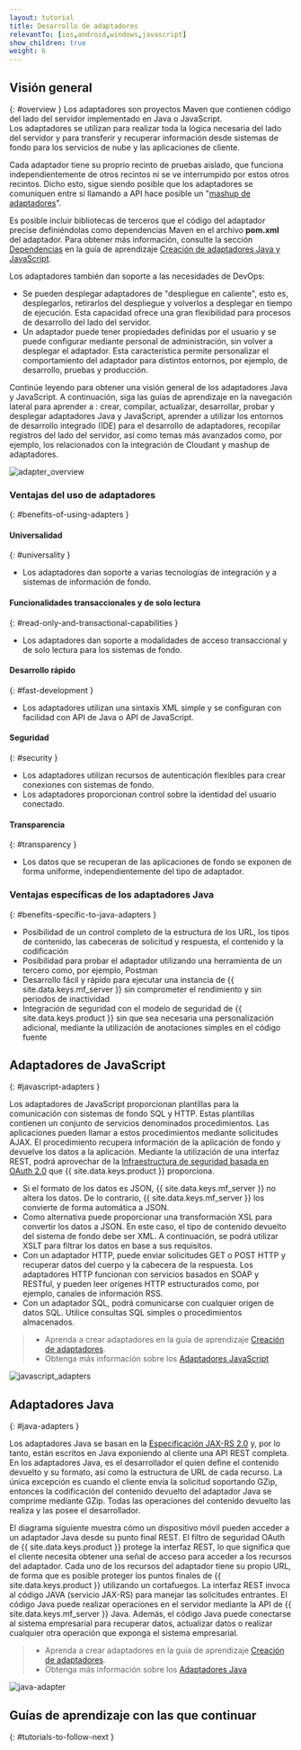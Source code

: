 ```yaml
---
layout: tutorial
title: Desarrollo de adaptadores
relevantTo: [ios,android,windows,javascript]
show_children: true
weight: 6
---
```

<!-- NLS_CHARSET=UTF-8 -->
## Visión general
{: #overview }
Los adaptadores son proyectos Maven que contienen código del lado del servidor implementado en Java o JavaScript.  
Los adaptadores se utilizan para realizar toda la lógica necesaria del lado del servidor y para transferir y recuperar información desde sistemas de fondo para los servicios de nube y las aplicaciones de cliente. 

Cada adaptador tiene su proprio recinto de pruebas aislado, que funciona independientemente de otros recintos ni se ve interrumpido por estos otros recintos. Dicho esto, sigue siendo posible que los adaptadores se comuniquen entre sí llamando a API hace posible un "[mashup de adaptadores](advanced-adapter-usage-mashup)".

Es posible incluir bibliotecas de terceros que el código del adaptador precise definiéndolas como dependencias Maven en el archivo **pom.xml** del adaptador. Para obtener más información, consulte la sección [Dependencias](creating-adapters/#dependencies) en la guía de aprendizaje [Creación de adaptadores Java y JavaScript](creating-adapters).

Los adaptadores también dan soporte a las necesidades de DevOps:

* Se pueden desplegar adaptadores de "despliegue en caliente", esto es, desplegarlos, retirarlos del despliegue y volverlos a desplegar en tiempo de ejecución. Esta capacidad ofrece una gran flexibilidad para procesos de desarrollo del lado del servidor.
* Un adaptador puede tener propiedades definidas por el usuario y se puede configurar mediante personal de administración, sin volver a desplegar el adaptador. Esta característica permite personalizar el comportamiento del adaptador para distintos entornos, por ejemplo, de desarrollo, pruebas y producción.

Continúe leyendo para obtener una visión general de los adaptadores Java y JavaScript. A continuación, siga las guías de aprendizaje en la navegación lateral para aprender a : crear, compilar, actualizar, desarrollar, probar y desplegar adaptadores Java y JavaScript, aprender a utilizar los entornos de desarrollo integrado (IDE) para el desarrollo de adaptadores, recopilar registros del lado del servidor, así como temas más avanzados como, por ejemplo, los relacionados con la integración de Cloudant y mashup de adaptadores.

![adapter_overview](adapter_overview_top.jpg)

### Ventajas del uso de adaptadores
{: #benefits-of-using-adapters }

#### Universalidad
{: #universality }

* Los adaptadores dan soporte a varias tecnologías de integración y a sistemas de información de fondo.

#### Funcionalidades transaccionales y de solo lectura
{: #read-only-and-transactional-capabilities }

* Los adaptadores dan soporte a modalidades de acceso transaccional y de solo lectura para los sistemas de fondo.

#### Desarrollo rápido
{: #fast-development }

* Los adaptadores utilizan una sintaxis XML simple y se configuran con facilidad con API de Java o API de JavaScript.

#### Seguridad
{: #security }

* Los adaptadores utilizan recursos de autenticación flexibles para crear conexiones con sistemas de fondo.
* Los adaptadores proporcionan control sobre la identidad del usuario conectado.

#### Transparencia
{: #transparency }

* Los datos que se recuperan de las aplicaciones de fondo se exponen de forma uniforme, independientemente del tipo de adaptador.  

### Ventajas específicas de los adaptadores Java
{: #benefits-specific-to-java-adapters }

* Posibilidad de un control completo de la estructura de los URL, los tipos de contenido, las cabeceras de solicitud y respuesta, el contenido y la codificación
* Posibilidad para probar el adaptador utilizando una herramienta de un tercero como, por ejemplo, Postman
* Desarrollo fácil y rápido para ejecutar una instancia de {{ site.data.keys.mf_server }} sin comprometer el rendimiento y sin periodos de inactividad
* Integración de seguridad con el modelo de seguridad de {{ site.data.keys.product }} sin que sea necesaria una personalización adicional, mediante la utilización de anotaciones simples en el código fuente

## Adaptadores de JavaScript
{: #javascript-adapters }

Los adaptadores de JavaScript proporcionan plantillas para la comunicación con sistemas de fondo SQL y HTTP. Estas plantillas contienen un conjunto de servicios denominados procedimientos. Las aplicaciones pueden llamar a estos procedimientos mediante solicitudes AJAX. El procedimiento recupera información de la aplicación de fondo y devuelve los datos a la aplicación. Mediante la utilización de una interfaz REST, podrá aprovechar de la [Infraestructura de seguridad basada en OAuth 2.0](../authentication-and-security) que {{ site.data.keys.product }} proporciona.

* Si el formato de los datos es JSON, {{ site.data.keys.mf_server }} no altera los datos. De lo contrario, {{ site.data.keys.mf_server }} los convierte de forma automática a JSON.  
* Como alternativa puede proporcionar una transformación XSL para convertir los datos a JSON. En este caso, el tipo de contenido devuelto del sistema de fondo debe ser XML. A continuación, se podrá utilizar XSLT para filtrar los datos en base a sus requisitos.
* Con un adaptador HTTP, puede enviar solicitudes GET o POST HTTP y recuperar datos del cuerpo y la cabecera de la respuesta. Los adaptadores HTTP funcionan con servicios basados en SOAP y RESTful, y pueden leer orígenes HTTP estructurados como, por ejemplo, canales de información RSS.
* Con un adaptador SQL, podrá comunicarse con cualquier origen de datos SQL. Utilice consultas SQL simples o procedimientos almacenados.

> * Aprenda a crear adaptadores en la guía de aprendizaje [Creación de adaptadores](creating-adapters).
> * Obtenga más información sobre los [Adaptadores JavaScript](javascript-adapters)

![javascript_adapters](javascript_adapters.png)

## Adaptadores Java
{: #java-adapters }

Los adaptadores Java se basan en la [Especificación JAX-RS 2.0](https://jax-rs-spec.java.net/nonav/2.0-rev-a/apidocs/index.html) y, por lo tanto, están escritos en Java exponiendo al cliente una API REST completa. En los adaptadores Java, es el desarrollador el quien define el contenido devuelto y su formato, así como la estructura de URL de cada recurso. La única excepción es cuando el cliente envía la solicitud soportando GZip, entonces la codificación del contenido devuelto del adaptador Java se comprime mediante GZip. Todas las operaciones del contenido devuelto las realiza y las posee el desarrollador.

El diagrama siguiente muestra cómo un dispositivo móvil pueden acceder a un adaptador Java desde su punto final REST. El filtro de seguridad OAuth de {{ site.data.keys.product }} protege la interfaz REST, lo que significa que el cliente necesita obtener una señal de acceso para acceder a los recursos del adaptador. Cada uno de los recursos del adaptador tiene su propio URL, de forma que es posible proteger los puntos finales de {{ site.data.keys.product }} utilizando un cortafuegos. La interfaz REST invoca al código JAVA (servicio JAX-RS) para manejar las solicitudes entrantes. El código Java puede realizar operaciones en el servidor mediante la API de {{ site.data.keys.mf_server }} Java. Además, el código Java puede conectarse al sistema empresarial para recuperar datos, actualizar datos o realizar cualquier otra operación que exponga el sistema empresarial.

> * Aprenda a crear adaptadores en la guía de aprendizaje [Creación de adaptadores](creating-adapters).
> * Obtenga más información sobre los [Adaptadores Java](java-adapters)

![java-adapter](java_adapter.jpg)

## Guías de aprendizaje con las que continuar
{: #tutorials-to-follow-next }
